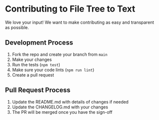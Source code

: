 # Contributing to File Tree to Text

We love your input! We want to make contributing as easy and transparent as possible.

## Development Process

1. Fork the repo and create your branch from `main`
2. Make your changes
3. Run the tests (`npm test`)
4. Make sure your code lints (`npm run lint`)
5. Create a pull request

## Pull Request Process

1. Update the README.md with details of changes if needed
2. Update the CHANGELOG.md with your changes
3. The PR will be merged once you have the sign-off

